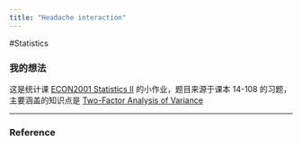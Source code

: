 ```yaml
---
title: "Headache interaction"
---
```


#Statistics 


### 我的想法

这是统计课 [ECON2001 Statistics II](ECON2001%20Statistics%20II.md) 的小作业，题目来源于课本 14-108 的习题，主要涵盖的知识点是 [Two-Factor Analysis of Variance](Two-Factor%20Analysis%20of%20Variance) 



---



### Reference 


